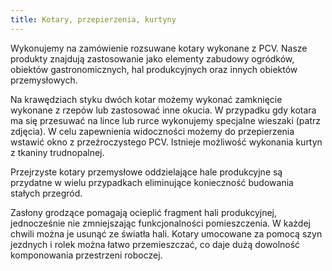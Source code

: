 ```yaml
---
title: Kotary, przepierzenia, kurtyny
---
```


Wykonujemy na zamówienie rozsuwane kotary wykonane z PCV. Nasze produkty
znajdują zastosowanie jako elementy zabudowy ogródków, obiektów
gastronomicznych, hal produkcyjnych oraz innych obiektów przemysłowych.

Na krawędziach styku dwóch kotar możemy wykonać zamknięcie wykonane z rzepów lub
zastosować inne okucia. W przypadku gdy kotara ma się przesuwać na lince lub
rurce wykonujemy specjalne wieszaki (patrz zdjęcia). W celu zapewnienia
widoczności możemy do przepierzenia wstawić okno z przeźroczystego PCV. Istnieje
możliwość wykonania kurtyn z tkaniny trudnopalnej.

Przejrzyste kotary przemysłowe oddzielające hale produkcyjne są przydatne w
wielu przypadkach eliminujące konieczność budowania stałych przegród.

Zasłony grodzące pomagają ocieplić fragment hali produkcyjnej, jednocześnie nie
zmniejszając funkcjonalności pomieszczenia. W każdej chwili można je usunąć ze
światła hali. Kotary umocowane za pomocą szyn jezdnych i rolek można łatwo
przemieszczać, co daje dużą dowolność komponowania przestrzeni roboczej.

